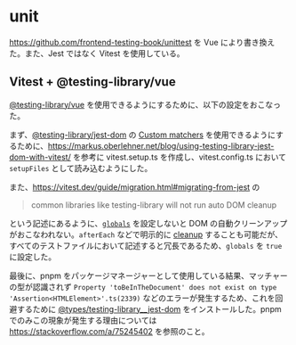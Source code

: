 # unit

https://github.com/frontend-testing-book/unittest を Vue により書き換えた。また、Jest ではなく Vitest を使用している。

## Vitest + @testing-library/vue

[@testing-library/vue](https://github.com/testing-library/vue-testing-library) を使用できるようにするために、以下の設定をおこなった。

まず、[@testing-library/jest-dom](https://github.com/testing-library/jest-dom) の [Custom matchers](https://github.com/testing-library/jest-dom#custom-matchers) を使用できるようにするために、https://markus.oberlehner.net/blog/using-testing-library-jest-dom-with-vitest/ を参考に vitest.setup.ts を作成し、vitest.config.ts において `setupFiles` として読み込むようにした。

また、https://vitest.dev/guide/migration.html#migrating-from-jest の

> common libraries like testing-library will not run auto DOM cleanup

という記述にあるように、[`globals`](https://vitest.dev/config/#globals) を設定しないと DOM の自動クリーンアップがおこなわれない。`afterEach` などで明示的に [cleanup](https://testing-library.com/docs/vue-testing-library/api#cleanup) することも可能だが、すべてのテストファイルにおいて記述すると冗長であるため、`globals` を `true` に設定した。

最後に、pnpm をパッケージマネージャーとして使用している結果、マッチャーの型が認識されず `Property 'toBeInTheDocument' does not exist on type 'Assertion<HTMLElement>'.ts(2339)` などのエラーが発生するため、これを回避するために [@types/testing-library__jest-dom](https://www.npmjs.com/package/@types/testing-library__jest-dom) をインストールした。pnpm でのみこの現象が発生する理由については https://stackoverflow.com/a/75245402 を参照のこと。
